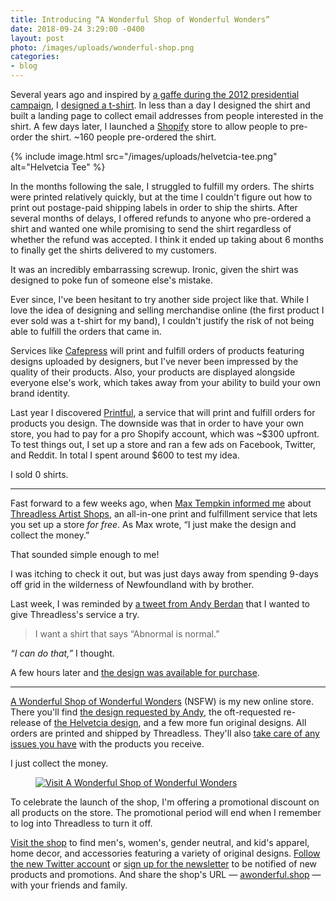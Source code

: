```yaml
---
title: Introducing “A Wonderful Shop of Wonderful Wonders”
date: 2018-09-24 3:29:00 -0400
layout: post
photo: /images/uploads/wonderful-shop.png
categories:
- blog
---
```


Several years ago and inspired by [a gaffe during the 2012 presidential campaign][wp], I [designed a t-shirt][he]. In less than a day I designed the shirt and built a landing page to collect email addresses from people interested in the shirt. A few days later, I launched a [Shopify][sh] store to allow people to pre-order the shirt. ~160 people pre-ordered the shirt.

{% include image.html src="/images/uploads/helvetcia-tee.png" alt="Helvetcia Tee" %}

In the months following the sale, I struggled to fulfill my orders. The shirts were printed relatively quickly, but at the time I couldn't figure out how to print out postage-paid shipping labels in order to ship the shirts. After several months of delays, I offered refunds to anyone who pre-ordered a shirt and wanted one while promising to send the shirt regardless of whether the refund was accepted. I think it ended up taking about 6 months to finally get the shirts delivered to my customers.

It was an incredibly embarrassing screwup. Ironic, given the shirt was designed to poke fun of someone else's mistake.

Ever since, I've been hesitant to try another side project like that. While I love the idea of designing and selling merchandise online (the first product I ever sold was a t-shirt for my band), I couldn't justify the risk of not being able to fulfill the orders that came in.

Services like [Cafepress][cp] will print and fulfill orders of products featuring designs uploaded by designers, but I've never been impressed by the quality of their products. Also, your products are displayed alongside everyone else's work, which takes away from your ability to build your own brand identity.

Last year I discovered [Printful][pf], a service that will print and fulfill orders for products you design. The downside was that in order to have your own store, you had to pay for a pro Shopify account, which was ~$300 upfront. To test things out, I set up a store and ran a few ads on Facebook, Twitter, and Reddit. In total I spent around $600 to test my idea.

I sold 0 shirts.

---

Fast forward to a few weeks ago, when [Max Tempkin informed me][mt] about [Threadless Artist Shops][tas], an all-in-one print and fulfillment service that lets you set up a store _for free_. As Max wrote, “I just make the design and collect the money.”

That sounded simple enough to me!

I was itching to check it out, but was just days away from spending 9-days off grid in the wilderness of Newfoundland with by brother.

Last week, I was reminded by [a tweet from Andy Berdan][ab] that I wanted to give Threadless's service a try.

>I want a shirt that says “Abnormal is normal.”

_“I can do that,”_ I thought.

A few hours later and [the design was available for purchase][an].

---

[A Wonderful Shop of Wonderful Wonders][ww] (NSFW) is my new online store. There you'll find [the design requested by Andy][an], the oft-requested re-release of [the Helvetcia design][hew], and a few more fun original designs. All orders are printed and shipped by Threadless. They'll also [take care of any issues you have][faq] with the products you receive.

I just collect the money.

<figure class="extra-wide">
  <a href="https://awonderful.shop" title="Visit A Wonderful Shop of Wonderful Wonders">
    <img 
      src="{{ '/images/site/spacer.gif' | absolute_url }}"
      data-echo="{{ '/images/uploads/wonderful-products.jpg' | absolute_url }}"
      alt="Visit A Wonderful Shop of Wonderful Wonders"
    >
  </a>
</figure>

To celebrate the launch of the shop, I'm offering a promotional discount on all products on the store. The promotional period will end when I remember to log into Threadless to turn it off.

[Visit the shop][ww] to find men's, women's, gender neutral, and kid's apparel, home decor, and accessories featuring a variety of original designs. [Follow the new Twitter account][tw] or [sign up for the newsletter][tl] to be notified of new products and promotions. And share the shop's URL — [awonderful.shop][ww] — with your friends and family.

[wp]: https://www.washingtonpost.com/blogs/the-fix/post/romney-app-misspells-amercia/2012/05/29/gJQAgN8K0U_blog.html
[he]: https://patdryburgh.com/blog/helvetcia-tee/
[sh]: http://shopify.com
[cp]: https://www.cafepress.ca
[pf]: http://printful.com
[mt]: https://twitter.com/MaxTemkin/status/1034553251188891648
[tas]: https://www.threadless.com/artist-shops/
[ab]: https://twitter.com/andyberdan/status/1042730478367924224
[ww]: http://awonderful.shop
[an]: http://awonderful.shop/designs/abnormal-is-normal
[hew]: http://awonderful.shop/designs/helvetcia-tee
[tw]: https://twitter.com/awonderfulshop
[tl]: https://tinyletter.com/awonderfulshop
[faq]: https://www.threadless.com/artist-shops/signup/art/faq